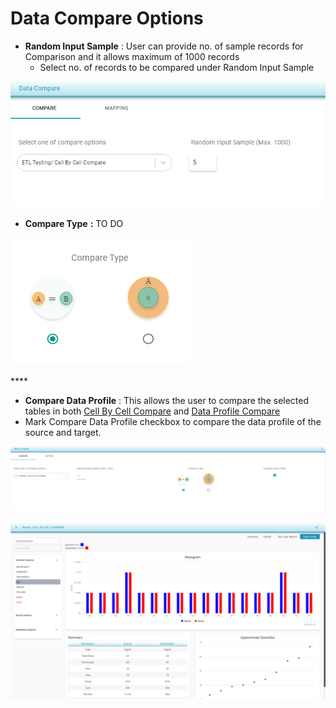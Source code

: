# Data Compare Options

* **Random Input Sample** : User can provide no. of sample records for Comparison and it allows maximum of 1000 records
  * Select no. of records to be compared under Random Input Sample

![Random Input Sample](../../../../.gitbook/assets/ris.png)

* **Compare Type** **:** TO DO



![Compare Type](../../../../.gitbook/assets/comparetypeab.png)

\*\*\*\*



* **Compare Data Profile** : This allows the user to compare the selected tables in both                            [Cell By Cell Compare](https://app.gitbook.com/@NextPathWay/s/docs/~/drafts/-MWNZNqGnn1zbZL4vVWr/flows/untitled-1/compare-cell-by-cell/cell-by-cell-compare) and [Data Profile Compare](https://app.gitbook.com/@NextPathWay/s/docs/~/drafts/-MWNZNqGnn1zbZL4vVWr/flows/untitled-1/compare-cell-by-cell/data-profile-compare)
* Mark Compare Data Profile checkbox to compare the data profile of the source and target.      

 

![Compare Data Profile](../../../../.gitbook/assets/cell_dataprofile.png)



![Compare Data Profile Result](../../../../.gitbook/assets/image%20%288%29.png)



